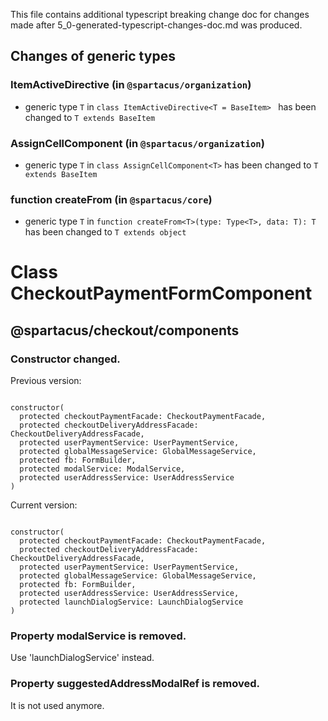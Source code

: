 This file contains additional typescript breaking change doc for changes made after 5_0-generated-typescript-changes-doc.md was produced.

## Changes of generic types

### ItemActiveDirective (in `@spartacus/organization`)

- generic type `T` in `class ItemActiveDirective<T = BaseItem> ` has been changed to `T extends BaseItem`

### AssignCellComponent (in `@spartacus/organization`)

- generic type `T` in `class AssignCellComponent<T>` has been changed to `T extends BaseItem`

### function createFrom (in `@spartacus/core`)

- generic type `T` in `function createFrom<T>(type: Type<T>, data: T): T` has been changed to `T extends object`


# Class CheckoutPaymentFormComponent
## @spartacus/checkout/components


### Constructor changed.


Previous version: 

```

constructor(
  protected checkoutPaymentFacade: CheckoutPaymentFacade,
  protected checkoutDeliveryAddressFacade: CheckoutDeliveryAddressFacade,
  protected userPaymentService: UserPaymentService,
  protected globalMessageService: GlobalMessageService,
  protected fb: FormBuilder,
  protected modalService: ModalService,
  protected userAddressService: UserAddressService
)

```


Current version: 

```

constructor(
  protected checkoutPaymentFacade: CheckoutPaymentFacade,
  protected checkoutDeliveryAddressFacade: CheckoutDeliveryAddressFacade,
  protected userPaymentService: UserPaymentService,
  protected globalMessageService: GlobalMessageService,
  protected fb: FormBuilder,
  protected userAddressService: UserAddressService,
  protected launchDialogService: LaunchDialogService
)

```


### Property modalService is removed.

Use 'launchDialogService' instead.

### Property suggestedAddressModalRef is removed.

It is not used anymore.


